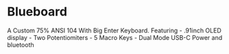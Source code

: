 # Blueboard
A Custom 75% ANSI 104 With Big Enter Keyboard. Featuring    - .91inch OLED display   - Two Potentiomiters   - 5 Macro Keys   - Dual Mode USB-C Power and bluetooth
